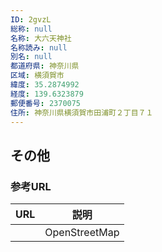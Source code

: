 ```yaml
---
ID: 2gvzL
総称: null
名称: 大六天神社
名称読み: null
別名: null
都道府県: 神奈川県
区域: 横須賀市
緯度: 35.2874992
経度: 139.6323879
郵便番号: 2370075
住所: 神奈川県横須賀市田浦町２丁目７１
---
```


## その他

### 参考URL

| URL | 説明          |
| --- | ------------- |
|     | OpenStreetMap |
